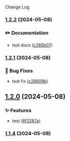 Change Log
### [1.2.2](https://github.com/vic147569/boilerplate/compare/v1.2.1...v1.2.2) (2024-05-08)


### ✏️ Documentation

* test docs ([c285b07](https://github.com/vic147569/boilerplate/commit/c285b071326cc5e59ce57da524f8bd1e0bf8fd9a))

### [1.2.1](https://github.com/vic147569/boilerplate/compare/v1.2.0...v1.2.1) (2024-05-08)


### 🐛 Bug Fixes

* test fix ([c28909b](https://github.com/vic147569/boilerplate/commit/c28909b96f61354a61dbfb40be65eba456d1e59c))

## [1.2.0](https://github.com/vic147569/boilerplate/compare/v1.1.4...v1.2.0) (2024-05-08)


### ✨ Features

* test ([6f3287a](https://github.com/vic147569/boilerplate/commit/6f3287affd9b03171a295783b600e936712f9452))

### [1.1.4](https://github.com/vic147569/boilerplate/compare/v1.1.3...v1.1.4) (2024-05-08)
